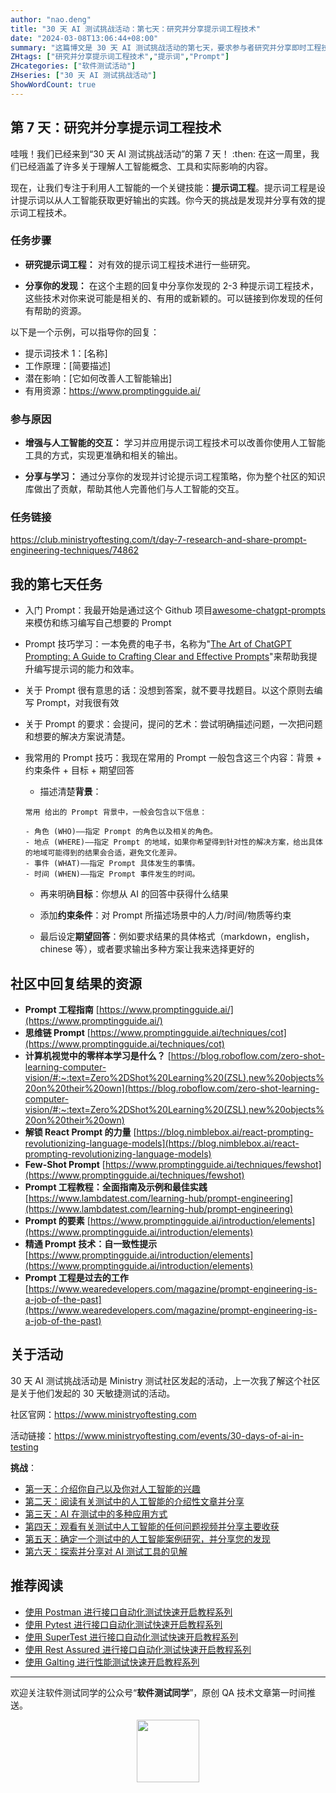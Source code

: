 ```yaml
---
author: "nao.deng"
title: "30 天 AI 测试挑战活动：第七天：研究并分享提示词工程技术"
date: "2024-03-08T13:06:44+08:00"
summary: "这篇博文是 30 天 AI 测试挑战活动的第七天，要求参与者研究并分享即时工程技术。博文可能包括对即时工程技术的定义、其在测试领域的应用、相关工具和技术的介绍，以及作者对即时工程技术的看法。通过分享关于即时工程技术的研究，读者将能够了解其在测试中的潜在价值，以及如何有效地应用这一技术。这个系列活动有望为测试专业人士提供一个深入了解和讨论新兴技术的平台。"
ZHtags: ["研究并分享提示词工程技术","提示词","Prompt"]
ZHcategories: ["软件测试活动"]
ZHseries: ["30 天 AI 测试挑战活动"]
ShowWordCount: true
---
```


## 第 7 天：研究并分享提示词工程技术

哇哦！我们已经来到“30 天 AI 测试挑战活动”的第 7 天！ :then: 在这一周里，我们已经涵盖了许多关于理解人工智能概念、工具和实际影响的内容。

现在，让我们专注于利用人工智能的一个关键技能：**提示词工程**。提示词工程是设计提示词以从人工智能获取更好输出的实践。你今天的挑战是发现并分享有效的提示词工程技术。

### 任务步骤

- **研究提示词工程：** 对有效的提示词工程技术进行一些研究。

- **分享你的发现：** 在这个主题的回复中分享你发现的 2-3 种提示词工程技术，这些技术对你来说可能是相关的、有用的或新颖的。可以链接到你发现的任何有帮助的资源。

以下是一个示例，可以指导你的回复：

- 提示词技术 1：[名称]
- 工作原理：[简要描述]
- 潜在影响：[它如何改善人工智能输出]
- 有用资源：<https://www.promptingguide.ai/>

### 参与原因

- **增强与人工智能的交互：** 学习并应用提示词工程技术可以改善你使用人工智能工具的方式，实现更准确和相关的输出。

- **分享与学习：** 通过分享你的发现并讨论提示词工程策略，你为整个社区的知识库做出了贡献，帮助其他人完善他们与人工智能的交互。

### 任务链接

<https://club.ministryoftesting.com/t/day-7-research-and-share-prompt-engineering-techniques/74862>

## 我的第七天任务

- 入门 Prompt：我最开始是通过这个 Github 项目[awesome-chatgpt-prompts](https://github.com/f/awesome-chatgpt-prompts)来模仿和练习编写自己想要的 Prompt

- Prompt 技巧学习：一本免费的电子书，名称为"[The Art of ChatGPT Prompting: A Guide to Crafting Clear and Effective Prompts](https://fka.gumroad.com/l/art-of-chatgpt-prompting)"来帮助我提升编写提示词的能力和效率。

- 关于 Prompt 很有意思的话：没想到答案，就不要寻找题目。以这个原则去编写 Prompt，对我很有效

- 关于 Prompt 的要求：会提问，提问的艺术：尝试明确描述问题，一次把问题和想要的解决方案说清楚。

- 我常用的 Prompt 技巧：我现在常用的 Prompt 一般包含这三个内容：背景 + 约束条件 + 目标 + 期望回答

  - 描述清楚**背景**：

  ```text
  常用 给出的 Prompt 背景中，一般会包含以下信息：

  - 角色 (WHO)——指定 Prompt 的角色以及相关的角色。
  - 地点 (WHERE)——指定 Prompt 的地域，如果你希望得到针对性的解决方案，给出具体的地域可能得到的结果会合适，避免文化差异。
  - 事件 (WHAT)——指定 Prompt 具体发生的事情。
  - 时间 (WHEN)——指定 Prompt 事件发生的时间。
  ```

  - 再来明确**目标**：你想从 AI 的回答中获得什么结果

  - 添加**约束条件**：对 Prompt 所描述场景中的人力/时间/物质等约束

  - 最后设定**期望回答**：例如要求结果的具体格式（markdown，english，chinese 等），或者要求输出多种方案让我来选择更好的

## 社区中回复结果的资源

- **Prompt 工程指南** [https://www.promptingguide.ai/](https://www.promptingguide.ai/)
- **思维链 Prompt** [https://www.promptingguide.ai/techniques/cot](https://www.promptingguide.ai/techniques/cot)
- **计算机视觉中的零样本学习是什么？** [https://blog.roboflow.com/zero-shot-learning-computer-vision/#:~:text=Zero%2DShot%20Learning%20(ZSL),new%20objects%20on%20their%20own](https://blog.roboflow.com/zero-shot-learning-computer-vision/#:~:text=Zero%2DShot%20Learning%20(ZSL),new%20objects%20on%20their%20own)
- **解锁 React Prompt 的力量** [https://blog.nimblebox.ai/react-prompting-revolutionizing-language-models](https://blog.nimblebox.ai/react-prompting-revolutionizing-language-models)
- **Few-Shot Prompt** [https://www.promptingguide.ai/techniques/fewshot](https://www.promptingguide.ai/techniques/fewshot)
- **Prompt 工程教程：全面指南及示例和最佳实践** [https://www.lambdatest.com/learning-hub/prompt-engineering](https://www.lambdatest.com/learning-hub/prompt-engineering)
- **Prompt 的要素** [https://www.promptingguide.ai/introduction/elements](https://www.promptingguide.ai/introduction/elements)
- **精通 Prompt 技术：自一致性提示** [https://www.promptingguide.ai/introduction/elements](https://www.promptingguide.ai/introduction/elements)
- **Prompt 工程是过去的工作** [https://www.wearedevelopers.com/magazine/prompt-engineering-is-a-job-of-the-past](https://www.wearedevelopers.com/magazine/prompt-engineering-is-a-job-of-the-past)

## 关于活动

30 天 AI 测试挑战活动是 Ministry 测试社区发起的活动，上一次我了解这个社区是关于他们发起的 30 天敏捷测试的活动。

社区官网：<https://www.ministryoftesting.com>

活动链接：<https://www.ministryoftesting.com/events/30-days-of-ai-in-testing>

**挑战**：

- [第一天：介绍你自己以及你对人工智能的兴趣](https://naodeng.com.cn/zh/posts/event/30-days-of-ai-in-testing-day-1-introduce-yourself-and-your-interest-in-ai/)
- [第二天：阅读有关测试中的人工智能的介绍性文章并分享](https://naodeng.com.cn/zh/posts/event/30-days-of-ai-in-testing-day-2-read-an-introductory-article-on-ai-in-testing-and-share-it/)
- [第三天：AI 在测试中的多种应用方式](https://naodeng.com.cn/zh/posts/event/30-days-of-ai-in-testing-day-3-list-ways-in-which-ai-is-used-in-testing/)
- [第四天：观看有关测试中人工智能的任何问题视频并分享主要收获](https://naodeng.com.cn/zh/posts/event/30-days-of-ai-in-testing-day-4-watch-the-ama-on-artificial-intelligence-in-testing-and-share-your-key-takeaway/)
- [第五天：确定一个测试中的人工智能案例研究，并分享您的发现](https://naodeng.com.cn/zh/posts/event/30-days-of-ai-in-testing-day-5-identify-a-case-study-on-ai-in-testing-and-share-your-findings/)
- [第六天：探索并分享对 AI 测试工具的见解](https://naodeng.com.cn/zh/posts/event/30-days-of-ai-in-testing-day-6-explore-and-share-insights-on-ai-testing-tools/)

## 推荐阅读

- [使用 Postman 进行接口自动化测试快速开启教程系列](https://naodeng.tech/zh/zhseries/postman-%E6%8E%A5%E5%8F%A3%E8%87%AA%E5%8A%A8%E5%8C%96%E6%B5%8B%E8%AF%95%E6%95%99%E7%A8%8B/)
- [使用 Pytest 进行接口自动化测试快速开启教程系列](https://naodeng.tech/zh/zhseries/pytest-%E6%8E%A5%E5%8F%A3%E8%87%AA%E5%8A%A8%E5%8C%96%E6%B5%8B%E8%AF%95%E6%95%99%E7%A8%8B/)
- [使用 SuperTest 进行接口自动化测试快速开启教程系列](https://naodeng.tech/zh/zhseries/supertest-%E6%8E%A5%E5%8F%A3%E8%87%AA%E5%8A%A8%E5%8C%96%E6%B5%8B%E8%AF%95%E6%95%99%E7%A8%8B/)
- [使用 Rest Assured 进行接口自动化测试快速开启教程系列](https://naodeng.tech/zh/zhseries/rest-assured-%E6%8E%A5%E5%8F%A3%E8%87%AA%E5%8A%A8%E5%8C%96%E6%B5%8B%E8%AF%95%E6%95%99%E7%A8%8B/)
- [使用 Galting 进行性能测试快速开启教程系列](https://naodeng.tech/zh/zhseries/gatling-%E6%80%A7%E8%83%BD%E6%B5%8B%E8%AF%95%E6%95%99%E7%A8%8B/)

---
欢迎关注软件测试同学的公众号“**软件测试同学**”，原创 QA 技术文章第一时间推送。
<!-- markdownlint-disable MD045 -->
<!-- markdownlint-disable MD033 -->
<center>
  <img src="https://cdn.jsdelivr.net/gh/naodeng/blogimg@master/uPic/2023112015'QR Code for 公众号.jpg" style="width: 100px;">
</center>
<!-- markdownlint-disable MD033 -->
<!-- markdownlint-disable MD045 -->